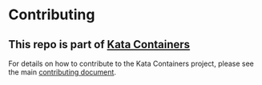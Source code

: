 # Contributing

## This repo is part of [Kata Containers](https://katacontainers.io)

For details on how to contribute to the Kata Containers project, please see the main [contributing document](https://github.com/kata-containers/community/blob/master/CONTRIBUTING.md).